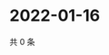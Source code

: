# 2022-01-16

共 0 条

<!-- BEGIN WEIBO -->
<!-- 最后更新时间 Sun Jan 16 2022 12:11:51 GMT+0800 (China Standard Time) -->

<!-- END WEIBO -->
